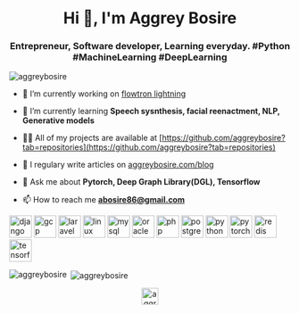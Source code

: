 <h1 align="center">Hi 👋, I'm Aggrey Bosire</h1>
<h3 align="center">Entrepreneur, Software developer, Learning everyday. #Python #MachineLearning #DeepLearning</h3>

<p align="left"> <img src="https://komarev.com/ghpvc/?username=aggreybosire" alt="aggreybosire" /> </p>

- 🔭 I’m currently working on [flowtron lightning](https://github.com/aggreybosire/Flowtron_Lightning)

- 🌱 I’m currently learning **Speech sysnthesis, facial reenactment, NLP, Generative models**

- 👨‍💻 All of my projects are available at [https://github.com/aggreybosire?tab=repositories](https://github.com/aggreybosire?tab=repositories)

- 📝 I regulary write articles on [aggreybosire.com/blog](aggreybosire.com/blog)

- 💬 Ask me about **Pytorch, Deep Graph Library(DGL), Tensorflow**

- 📫 How to reach me **abosire86@gmail.com**

<p align="left"><img src="https://devicons.github.io/devicon/devicon.git/icons/django/django-original.svg" alt="django" width="40" height="40"/> <img src="https://www.vectorlogo.zone/logos/google_cloud/google_cloud-icon.svg" alt="gcp" width="40" height="40"/> <img src="https://devicons.github.io/devicon/devicon.git/icons/laravel/laravel-plain-wordmark.svg" alt="laravel" width="40" height="40"/> <img src="https://devicons.github.io/devicon/devicon.git/icons/linux/linux-original.svg" alt="linux" width="40" height="40"/> <img src="https://devicons.github.io/devicon/devicon.git/icons/mysql/mysql-original-wordmark.svg" alt="mysql" width="40" height="40"/> <img src="https://devicons.github.io/devicon/devicon.git/icons/oracle/oracle-original.svg" alt="oracle" width="40" height="40"/> <img src="https://devicons.github.io/devicon/devicon.git/icons/php/php-original.svg" alt="php" width="40" height="40"/> <img src="https://devicons.github.io/devicon/devicon.git/icons/postgresql/postgresql-original-wordmark.svg" alt="postgresql" width="40" height="40"/> <img src="https://devicons.github.io/devicon/devicon.git/icons/python/python-original.svg" alt="python" width="40" height="40"/> <img src="https://www.vectorlogo.zone/logos/pytorch/pytorch-icon.svg" alt="pytorch" width="40" height="40"/> <img src="https://devicons.github.io/devicon/devicon.git/icons/redis/redis-original-wordmark.svg" alt="redis" width="40" height="40"/> <img src="https://www.vectorlogo.zone/logos/tensorflow/tensorflow-icon.svg" alt="tensorflow" width="40" height="40"/></p><p><img align="left" src="https://github-readme-stats.vercel.app/api/top-langs/?username=aggreybosire&layout=compact&hide=html" alt="aggreybosire" /></p>

<p>&nbsp;<img align="center" src="https://github-readme-stats.vercel.app/api?username=aggreybosire&show_icons=true" alt="aggreybosire" /></p>

<p align="center">
<a href="https://twitter.com/aggreybosire" target="blank"><img align="center" src="https://cdn.jsdelivr.net/npm/simple-icons@3.0.1/icons/twitter.svg" alt="aggreybosire" height="30" width="30" /></a>
</p>
